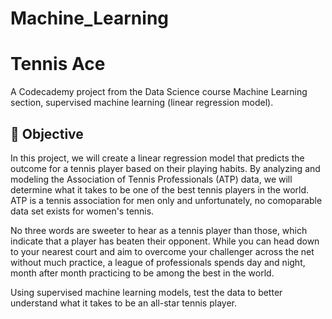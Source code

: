 # Machine_Learning

# Tennis Ace
A Codecademy project from the Data Science course Machine Learning section, supervised machine learning (linear regression model).


## 🎯 Objective 

In this project, we will create a linear regression model that predicts the outcome for a tennis player based on their playing habits. By analyzing and modeling the Association of Tennis Professionals (ATP) data, we will determine what it takes to be one of the best tennis players in the world. ATP is a tennis association for men only and unfortunately, no comoparable data set exists for women's tennis.

No three words are sweeter to hear as a tennis player than those, which indicate that a player has beaten their opponent. While you can head down to your nearest court and aim to overcome your challenger across the net without much practice, a league of professionals spends day and night, month after month practicing to be among the best in the world. 

Using supervised machine learning models, test the data to better understand what it takes to be an all-star tennis player.
